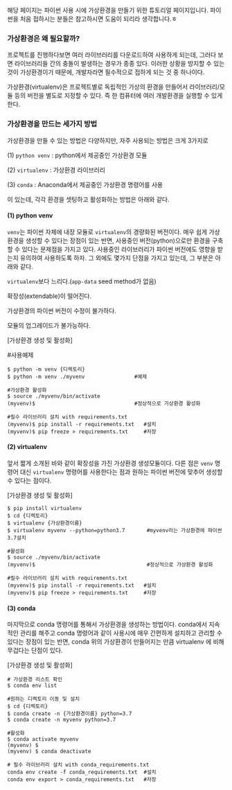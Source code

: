 해당 페이지는 파이썬 사용 시에 가상환경을 만들기 위한 튜토리얼 페이지입니다. 파이썬을 처음 접하시는 분들은 참고하시면 도움이 되리라 생각합니다.ㅎ
  
  
  
  
### 가상환경은 왜 필요할까?
프로젝트를 진행하다보면 여러 라이브러리를 다운로드하여 사용하게 되는데, 그러다 보면 라이브러리들 간의 충돌이 발생하는 경우가 종종 있다. 이러한 상황을 방지할 수 있는 것이 가상환경이기 때문에, 개발자라면 필수적으로 접하게 되는 것 중 하나이다.

가상환경(virtualenv)은 프로젝트별로 독립적인 가상의 환경을 만들어서 라이브러리/모듈 등의 버전을 별도로 지정할 수 있다. 즉 한 컴퓨터에 여러 개발환경을 실행할 수 있게 한다. 

 

### 가상환경을 만드는 세가지 방법
가상환경을 만들 수 있는 방법은 다양하지만, 자주 사용되는 방법은 크게 3가지로 

(1) `python venv` : python에서 제공중인 가상환경 모듈

(2) `virtualenv` : 가상환경 라이브러리

(3) `conda` : Anaconda에서 제공중인 가상환경 명령어를 사용

이 있는데, 각각 환경을 셋팅하고 활성화하는 방법은 아래와 같다.

 

#### (1) python venv 
`venv`는 파이썬 자체에 내장 모듈로 `virtualenv`의 경량화된 버전이다. 매우 쉽게 가상환경을 생성할 수 있다는 장점이 있는 반면, 사용중인 버전(python)으로만 환경을 구축할 수 있다는 문제점을 가지고 있다. 사용중인 라이브러리가 파이썬 버전에도 영향을 받는지 유의하여 사용하도록 하자. 그 외에도 몇가지 단점을 가지고 있는데, 그 부분은 아래와 같다.

`virtualenv`보다 느리다.(`app-data` seed method가 없음)

확장성(extendable)이 떨어진다.

가상환경의 파이썬 버전이 수정이 불가하다.

모듈의 업그레이드가 불가능하다.

[가상환경 생성 및 활성화]


#사용예제
```
$ python -m venv {디렉토리}
$ python -m venv ./myvenv                #예제

#가상환경 활성화
$ source ./myvenv/bin/activate
(myvenv)$                                #정상적으로 가상환경 활성화

#필수 라이브러리 설치 with requirements.txt
(myvenv)$ pip install -r requirements.txt   #설치
(myvenv)$ pip freeze > requirements.txt     #저장
``` 

 

#### (2) virtualenv
앞서 짧게 소개된 바와 같이 확장성을 가진 가상환경 생성모듈이다. 다른 점은 `venv` 명령어 대신 `virtualenv` 명령어를 사용한다는 점과 원하는 파이썬 버전에 맞추어 생성할 수 있다는 점이다. 

 

[가상환경 생성 및 활성화]

```
$ pip install virtualenv
$ cd {디렉토리}
$ virtualenv {가상환경이름}
$ virtualenv myvenv --python=python3.7       #myvenv라는 가상환경에 파이썬3.7설치

#활성화
$ source ./myvenv/bin/activate
(myvenv)$                                    #정상적으로 가상환경 활성화

#필수 라이브러리 설치 with requirements.txt
(myvenv)$ pip install -r requirements.txt   #설치
(myvenv)$ pip freeze > requirements.txt     #저장
```

 

#### (3) conda 
마지막으로 conda 명령어를 통해서 가상환경을 생성하는 방법이다. conda에서 지속적인 관리를 해주고 conda 명령어과 같이 사용시에 매우 간편하게 설치하고 관리할 수 있다는 장점이 있는 반면, conda 위의 가상환경이 만들어지는 만큼  virtualenv 에 비해 무겁다는 단점이 있다.

 

[가상환경 생성 및 활성화]

```
# 가상환경 리스트 확인
$ conda env list

#원하는 디렉토리 이동 및 설치
$ cd {디렉토리}
$ conda create -n {가상환경이름} python=3.7
$ conda create -n myvenv python=3.7

#활성화
$ conda activate myvenv
(myvenv) $ 
(myvenv) $ conda deactivate

# 필수 라이브러리 설치 with conda_requirements.txt
conda env create -f conda_requirements.txt  #설치
conda env export > conda_requirements.txt   #저장
```

 
